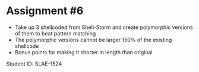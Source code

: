 # Assignment #6

* Take up 3 shellcoded from Shell-Storm and create polymorphic versions of them to beat pattern matching
* The polymorphic versions cannot be larger 150% of the existing shellcode
* Bonus points for making it shorter in length than original

Student ID: SLAE-1524

